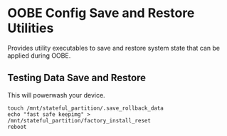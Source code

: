 # OOBE Config Save and Restore Utilities

Provides utility executables to save and restore system state that can
be applied during OOBE.

## Testing Data Save and Restore

This will powerwash your device.

```
touch /mnt/stateful_partition/.save_rollback_data
echo "fast safe keepimg" > /mnt/stateful_partition/factory_install_reset
reboot
```
